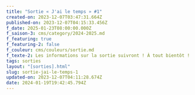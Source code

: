 ```yaml
---
title: "Sortie « J'ai le temps » #1"
created-on: 2023-12-07T03:47:31.664Z
published-on: 2023-12-07T04:15:33.456Z
f_date: 2025-01-23T08:00:00.000Z
f_saison-3: cms/category/2024-2025.md
f_featuring: true
f_featuring-2: false
f_couleur: cms/couleurs/sortie.md
f_texte-2: Les informations sur la sortie suivront ! À tout bientôt !
tags: sorties
layout: "[sorties].html"
slug: sortie-jai-le-temps-1
updated-on: 2023-12-07T04:11:28.674Z
date: 2024-01-19T19:42:45.794Z
---
```

